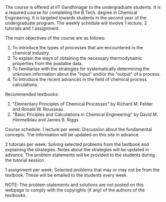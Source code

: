 The course is offered at IIT Gandhinagar to the undergraduate students. It is a required course for completing the B.Tech. degree in Chemical Engineering. It is targeted towards students in the second year of the undergraduate program. The weekly schedule will involve 1 lecture, 2 tutorials and 1 assignment. 

The main objectives of the course are as follows:
1. To introduce the types of processes that are encountered in the chemical industry.
2. To explain the ways of obtaining the necessary thermodynamic properties from the available data.
3. To familiarize with the strategies for systematically determining the unknown information about the "input" and/or the "output" of a process.
4. To introduce the recent advances in the field of chemical process calculations.

Recommended textbooks: 
1) "Elementary Principles of Chemical Processes" by Richard M. Felder and Ronald W. Rousseau
2) "Basic Priciples and Calculations in Chemical Engineering" by David M. Himmelblau and James B. Riggs

Course schedule:
1 lecture per week: Discussion about the fundamental concepts. The information will be updated on this site in advance.

2 tutorials per week: Solving selected problems from the textbook and explaining the strategies. Notes about the strategies will be updated in advance. The problem statements will be provided to the students during the tutorial session.

1 assignment per week: Selected problems that may or may not be from the textbook. These will be emailed to the students every week.

NOTE: The problem statements and solutions are not posted on this webpage to comply with the copyrights (if any) of the authors of the textbooks.


